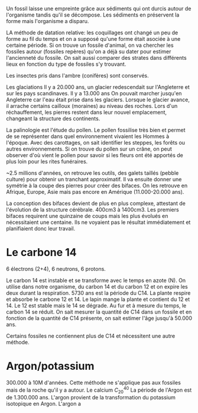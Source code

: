 Un fossil laisse une empreinte grâce aux sédiments qui ont durcis autour de l'organisme tandis qu'il se décompose. Les sédiments en préservent la forme mais l'organisme a disparu.

LA méthode de datation relative: les coquillages ont changé un peu de forme au fil du temps et on a supposé qu'une forme était asociée à une certaine période. Si on trouve un fossile d'animal, on va chercher les fossiles autour (fossiles repères) qu'on a déjà su dater pour estimer l'ancienneté du fossile.
On sait aussi comparer des strates dans différents lieux en fonction du type de fossiles s'y trouvant.

Les insectes pris dans l'ambre (conifères) sont conservés.

Les glaciations
Il y a 20.000 ans, un glacier redescendait sur l'Angleterre et sur les pays scandinaves. 
Il y a 13.000 ans On pouvait marcher jusqu'en Angleterre car l'eau était prise dans les glaciers.
Lorsque le glacier avance, il arrache certains cailloux (moraines) au niveau des roches. Lors d'un réchauffement, les pierres restent dans leur nouvel emplacement, changeant la structure des continents. 

La palinologie est l'étude du pollen. Le pollen fossilise très bien et permet de se représenter dans quel environnement vivaient les Hommes à l'époque. Avec des carottages, on sait identifier les steppes, les forêts ou autres environnements. Si on trouve du pollen sur un crâne, on peut observer d'où vient le pollen pour savoir si les fleurs ont été apportés de plus loin pour les rites funéraires. 

~2.5 millions d'années, on retrouve les outils, des galets taillés (pebble culture) pour obtenir un tranchant approximatif. 
Il va ensuite donner une symétrie à la coupe des pierres pour créer des bifaces. On les retrouve en Afrique, Europe, Asie mais pas encore en Amérique (11.000-20.000 ans). 

La conception des bifaces devient de plus en plus complexe, attestant de l'évolution de la structure cérébrale. 400cm3 à 1400cm3. Les premiers bifaces requirent une quinzaine de coups mais les plus évolués en nécessitaient une centaine. Ils ne voyaient pas le résultat immédiatement et planifiaient donc leur travail. 

# Le carbone 14
6 électrons (2+4), 6 neutrons, 6 protons.

Le carbon 14 est instable et se transforme avec le temps en azote (N).
On utilise dans notre organisme, du carbon 14 et du carbon 12 et on expire les deux durant la respiration. 5730 ans est la période du C14. 
La plante respire et absorbe le carbone 12 et 14.
Le lapin mange la plante et contient du 12 et 14. Le 12 est stable mais le 14 se dégrade. Au fur et à mesure du temps, le carbon 14 se réduit. On sait mesurer la quantité de C14 dans un fossile et en fonction de la quantité de C14 présente, on sait estimer l'âge jusqu'à 50.000 ans.

Certains fossiles ne contiennent plus de C14 et nécessitent une autre méthode.

# Argon/potassium
300.000 à 10M d'années. Cette méthode ne s'applique pas aux fossiles mais de la roche qu'il y a autour. 
Le calcium $C_{20}^{40}$ 
La période de l'Argon est de 1.300.000 ans. L'argon provient de la transformation du potassium isotopique en Argon. L'argon a 

